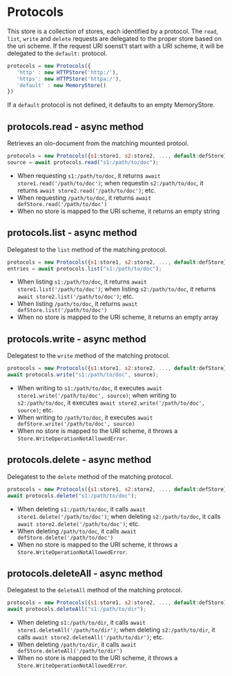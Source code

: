 Protocols
============================================================================
This store is a collection of stores, each identified by a protocol. The 
`read`, `list`, `write` and `delete` requests are delegated to the proper
store based on the uri scheme. If the request URI soenst't start with a
URI scheme, it will be delegated to the `default:` protocol.

```js
protocols = new Protocols({
   'http' : new HTTPStore('http:/'),
   'https': new HTTPStore('httpa:/'),
   'default' : new MemoryStore()
})
```

If a `default` protocol is not defined, it defaults to an empty MemoryStore.
  
protocols.read - async method
------------------------------------------------------------------------
Retrieves an olo-document from the matching mounted protool.

```js
protocols = new Protocols({s1:store1, s2:store2, ..., default:defStore})
source = await protocols.read("s1:/path/to/doc");
```

- When requesting `s1:/path/to/doc`, it returns 
  `await store1.read('/path/to/doc')`; when requestin `s2:/path/to/doc`,
  it returns `await store2.read('/path/to/doc')`; etc.
- When requesting `/path/to/doc`, it returns 
  `await defStore.read('/path/to/doc')`
- When no store is mapped to the URI scheme, it returns an empty string
  
protocols.list - async method
------------------------------------------------------------------------
Delegatest to the `list` method of the matching protocol.

```js
protocols = new Protocols({s1:store1, s2:store2, ..., default:defStore})
entries = await protocols.list("s1:/path/to/doc");
```

- When listing `s1:/path/to/doc`, it returns 
  `await store1.list('/path/to/doc')`; when listing `s2:/path/to/doc`,
  it returns `await store2.list('/path/to/doc')`; etc.
- When listing `/path/to/doc`, it returns 
  `await defStore.list('/path/to/doc')`
- When no store is mapped to the URI scheme, it returns an empty array
  
protocols.write - async method
------------------------------------------------------------------------
Delegatest to the `write` method of the matching protocol.

```js
protocols = new Protocols({s1:store1, s2:store2, ..., default:defStore})
await protocols.write("s1:/path/to/doc", source);
```

- When writing to `s1:/path/to/doc`, it executes 
  `await store1.write('/path/to/doc', source)`; when writing to 
  `s2:/path/to/doc`, it executes 
  `await store2.write('/path/to/doc', source)`; etc.
- When writing to `/path/to/doc`, it executes 
  `await defStore.write('/path/to/doc', source)`
- When no store is mapped to the URI scheme, it throws a
  `Store.WriteOperationNotAllowedError`.
  
protocols.delete - async method
------------------------------------------------------------------------
Delegatest to the `delete` method of the matching protocol.

```js
protocols = new Protocols({s1:store1, s2:store2, ..., default:defStore})
await protocols.delete("s1:/path/to/doc");
```

- When deleting `s1:/path/to/doc`, it calls 
  `await store1.delete('/path/to/doc')`; when deleting `s2:/path/to/doc`,
  it calls `await store2.delete('/path/to/doc')`; etc.
- When deleting `/path/to/doc`, it calls 
  `await defStore.delete('/path/to/doc')`
- When no store is mapped to the URI scheme, it throws a
  `Store.WriteOperationNotAllowedError`.
  
protocols.deleteAll - async method
------------------------------------------------------------------------
Delegatest to the `deleteAll` method of the matching protocol.

```js
protocols = new Protocols({s1:store1, s2:store2, ..., default:defStore})
await protocols.deleteAll("s1:/path/to/dir");
```

- When deleting `s1:/path/to/dir`, it calls 
  `await store1.deleteAll('/path/to/dir')`; when deleting `s2:/path/to/dir`,
  it calls `await store2.deleteAll('/path/to/dir')`; etc.
- When deleting `/path/to/dir`, it calls 
  `await defStore.deleteAll('/path/to/dir')`
- When no store is mapped to the URI scheme, it throws a
  `Store.WriteOperationNotAllowedError`.
  

